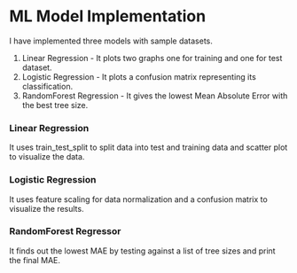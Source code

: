 # ML Model Implementation
 
I have implemented three models with sample datasets.
1. Linear Regression - It plots two graphs one for training and one for test dataset.
2. Logistic Regression - It plots a confusion matrix representing its classification.
3. RandomForest Regression - It gives the lowest Mean Absolute Error with the best tree size.

### Linear Regression

It uses train_test_split to split data into test and training data and scatter plot to visualize the data.

### Logistic Regression

It uses feature scaling for data normalization and a confusion matrix to visualize the results.

### RandomForest Regressor

It finds out the lowest MAE by testing against a list of tree sizes and print the final MAE.
